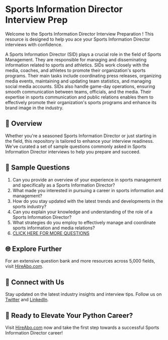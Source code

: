 # Sports Information Director Interview Prep

Welcome to the Sports Information Director Interview Preparation ! This resource is designed to help you ace your Sports Information Director interviews with confidence.

A Sports Information Director (SID) plays a crucial role in the field of Sports Management. They are responsible for managing and disseminating information related to sports and athletics. SIDs work closely with the media, coaches, and athletes to promote their organization's sports programs. Their main tasks include coordinating press releases, organizing media events, maintaining and updating team statistics, and managing social media accounts. SIDs also handle game-day operations, ensuring smooth communication between teams, officials, and the media. Their expertise in sports communication and public relations enables them to effectively promote their organization's sports programs and enhance its brand image in the industry.

## 🚀 Overview

Whether you're a seasoned Sports Information Director or just starting in the field, this repository is tailored to enhance your interview readiness. We've curated a set of sample questions commonly asked in Sports Information Director interviews to help you prepare and succeed.

## 📝 Sample Questions

1. Can you provide an overview of your experience in sports management and specifically as a Sports Information Director?
2. What made you interested in pursuing a career in sports information and management?
3. How do you stay updated with the latest trends and developments in the sports industry?
4. Can you explain your knowledge and understanding of the role of a Sports Information Director?
5. What strategies do you employ to effectively manage and coordinate sports information and media relations?
6. [CLICK HERE FOR MORE QUESTIONS](https://hireabo.com/job/15_2_6/Sports%20Information%20Director)

## 🌐 Explore Further

For an extensive question bank and more resources across 5,000 fields, visit [HireAbo.com](https://www.hireabo.com).

## 📱 Connect with Us

Stay updated on the latest industry insights and interview tips. Follow us on [Twitter](https://twitter.com/hireabo) and [LinkedIn](https://www.linkedin.com/in/hire-abo-3609972a8/).

## 🚀 Ready to Elevate Your Python Career?

Visit [HireAbo.com](https://www.hireabo.com) now and take the first step towards a successful Sports Information Director career!